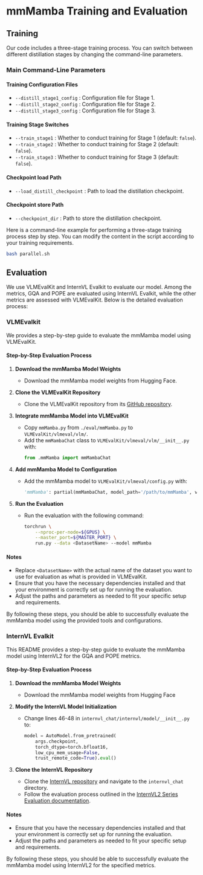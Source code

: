 # mmMamba Training and Evaluation

## Training

Our code includes a three-stage training process. You can switch between different distillation stages by changing the command-line parameters.

### Main Command-Line Parameters

#### Training Configuration Files

- `--distill_stage1_config` : Configuration file for Stage 1.
- `--distill_stage2_config` : Configuration file for Stage 2.
- `--distill_stage3_config` : Configuration file for Stage 3.

#### Training Stage Switches

- `--train_stage1` : Whether to conduct training for Stage 1 (default: `false`).
- `--train_stage2` : Whether to conduct training for Stage 2 (default: `false`).
- `--train_stage3` : Whether to conduct training for Stage 3 (default: `false`).

#### Checkpoint load Path

- `--load_distill_checkpoint` : Path to load the distillation checkpoint.
  
#### Checkpoint store Path

- `--checkpoint_dir` : Path to store the distillation checkpoint.

Here is a command-line example for performing a three-stage training process step by step. You can modify the content in the script according to your training requirements.

```bash
bash parallel.sh
```

## Evaluation

We use VLMEvalKit and InternVL Evalkit to evaluate our model. Among the metrics, GQA and POPE are evaluated using InternVL Evalkit, while the other metrics are assessed with VLMEvalKit.  Below is the detailed evaluation process:
### VLMEvalkit
We provides a step-by-step guide to evaluate the mmMamba model using VLMEvalKit.

#### Step-by-Step Evaluation Process

1. **Download the mmMamba Model Weights**
   - Download the mmMamba model weights from Hugging Face.

2. **Clone the VLMEvalKit Repository**
   - Clone the VLMEvalKit repository from its [GitHub repository](https://github.com/open-compass/VLMEvalKit).

3. **Integrate mmMamba Model into VLMEvalKit**
   - Copy `mmMamba.py` from `./eval/mmMamba.py` to `VLMEvalKit/vlmeval/vlm/`.
   - Add the `mmMambaChat` class to `VLMEvalKit/vlmeval/vlm/__init__.py` with:
     ```python
     from .mmMamba import mmMambaChat
     ```

4. **Add mmMamba Model to Configuration**
   - Add the mmMamba model to `VLMEvalKit/vlmeval/config.py` with:
     ```python
     'mmMamba': partial(mmMambaChat, model_path='/path/to/mmMamba', version='V2.0')
     ```

5. **Run the Evaluation**
   - Run the evaluation with the following command:
     ```bash
     torchrun \
         --nproc-per-node=${GPUS} \
         --master_port=${MASTER_PORT} \
         run.py --data <DatasetName> --model mmMamba
     ```

#### Notes

- Replace `<DatasetName>` with the actual name of the dataset you want to use for evaluation as what is provided in VLMEvalKit.
- Ensure that you have the necessary dependencies installed and that your environment is correctly set up for running the evaluation.
- Adjust the paths and parameters as needed to fit your specific setup and requirements.

By following these steps, you should be able to successfully evaluate the mmMamba model using the provided tools and configurations.

### InternVL Evalkit
This README provides a step-by-step guide to evaluate the mmMamba model using InternVL2 for the GQA and POPE metrics.

#### Step-by-Step Evaluation Process

1. **Download the mmMamba Model Weights**
   - Download the mmMamba model weights from Hugging Face

2. **Modify the InternVL Model Initialization**
   - Change lines 46-48 in `internvl_chat/internvl/model/__init__.py` to:
     ```python
     model = AutoModel.from_pretrained(
         args.checkpoint,
         torch_dtype=torch.bfloat16,
         low_cpu_mem_usage=False,
         trust_remote_code=True).eval()
     ```

3. **Clone the InternVL Repository**
   - Clone the [InternVL repository](https://github.com/internvl/internvl) and navigate to the `internvl_chat` directory.
   - Follow the evaluation process outlined in the [InternVL2 Series Evaluation documentation](https://internvl.readthedocs.io/en/latest/internvl2.0/evaluation.html).

#### Notes

- Ensure that you have the necessary dependencies installed and that your environment is correctly set up for running the evaluation.
- Adjust the paths and parameters as needed to fit your specific setup and requirements.

By following these steps, you should be able to successfully evaluate the mmMamba model using InternVL2 for the specified metrics.

